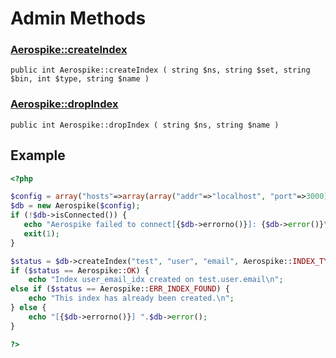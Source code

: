 
# Admin Methods

### [Aerospike::createIndex](aerospike_createindex.md)
```
public int Aerospike::createIndex ( string $ns, string $set, string $bin, int $type, string $name )
```

### [Aerospike::dropIndex](aerospike_dropindex.md)
```
public int Aerospike::dropIndex ( string $ns, string $name )
```

## Example

```php
<?php

$config = array("hosts"=>array(array("addr"=>"localhost", "port"=>3000)));
$db = new Aerospike($config);
if (!$db->isConnected()) {
   echo "Aerospike failed to connect[{$db->errorno()}]: {$db->error()}\n";
   exit(1);
}

$status = $db->createIndex("test", "user", "email", Aerospike::INDEX_TYPE_STRING, "user_email_idx");
if ($status == Aerospike::OK) {
    echo "Index user_email_idx created on test.user.email\n";
else if ($status == Aerospike::ERR_INDEX_FOUND) {
    echo "This index has already been created.\n";
} else {
    echo "[{$db->errorno()}] ".$db->error();
}

?>
```

